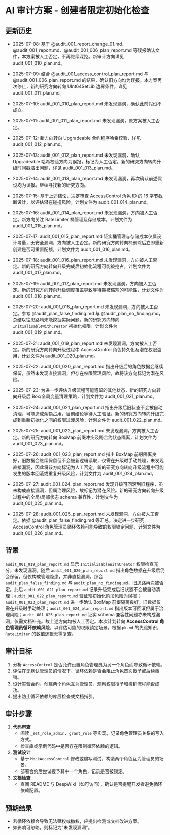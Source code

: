 # AI 审计方案 - 创建者限定初始化检查
## 更新历史
- 2025-07-08: 基于 @audit_001_report_change_01.md、@audit_001_report.md、@audit_001_006_plan_report.md 等误报确认文件，本方案被人工否定，不再继续深挖。新审计方向详见 audit_001_010_plan.md。
- 2025-07-09: 结合 @audit_001_access_control_plan_report.md 与 @audit_001_006_plan_report.md 的结果，确认旧方向均为误报。本方案再次停止，新的研究方向转向 UInt64SetLib 边界条件，详见 audit_001_011_plan.md。
- 2025-07-10: audit_001_010_plan_report.md 未发现漏洞，确认此前假设不成立。
- 2025-07-11: audit_001_011_plan_report.md 未发现漏洞，原方案被人工否定。
- 2025-07-12: 新方向转向 Upgradeable 合约程序哈希校验，详见 audit_001_012_plan.md。
- 2025-07-13: audit_001_012_plan_report.md 未发现漏洞，确认 Upgradeable 哈希校验方向为误报，标记为人工否定。新的研究方向转向升级时间戳溢出问题，详见 audit_001_013_plan.md。
- 2025-07-14: audit_001_013_plan_report.md 未发现漏洞，再次确认前述假设均为误报。继续寻找新的研究方向。
- 2025-07-15: 基于上述结论，决定审查 AccessControl 角色 ID 的 16 字节截断设计，以评估潜在碰撞风险，计划文件为 audit_001_014_plan.md。
- 2025-07-16: audit_001_014_plan_report.md 未发现漏洞，方向被人工否定。新方向关注 RateLimiter 桶管理及存储成本，计划文件为 audit_001_015_plan.md。
- 2025-07-17: audit_001_015_plan_report.md 证实桶管理与存储成本仅属设计考量，无安全漏洞，方向被人工否定。新的研究方向转向桶删除后立即重新创建是否可重置配额，计划文件为 audit_001_016_plan.md。
- 2025-07-18: audit_001_016_plan_report.md 未发现漏洞，方向被人工否定。新的研究方向转向升级完成后初始化流程可能被抢占，计划文件为 audit_001_017_plan.md。
- 2025-07-19: audit_001_017_plan_report.md 未发现漏洞，方向被人工否定。新的研究方向转向升级调度覆盖导致等待期被缩短的可能性，计划文件为 audit_001_018_plan.md。
- 2025-07-20: audit_001_018_plan_report.md 未发现漏洞，方向被人工否定。参考 @audit_plan_false_finding.md 与 @audit_plan_no_finding.md，总结以往思路均未能挖掘实际问题，新的研究方向转向 `InitialisableWithCreator` 初始化权限，计划文件为 audit_001_019_plan.md。
- 2025-07-21: audit_001_019_plan_report.md 未发现漏洞，方向被人工否定。新的研究方向转向升级过程中 AccessControl 角色持久化及潜在权限滥用，计划文件为 audit_001_020_plan.md。
- 2025-07-22: audit_001_020_plan_report.md 指出升级后的角色数据会继续保留，虽然未发现直接漏洞，但存在权限管理风险，故将该方向标记为潜在风险。
- 2025-07-23: 为进一步评估升级流程可能遗留的其他状态，新的研究方向转向升级后 Box/全局变量清理策略，计划文件为 audit_001_021_plan.md。
- 2025-07-24: audit_001_021_plan_report.md 指出升级后旧状态不会被自动清理，可能造成余额占用，目前结论等待人工验证。新的研究方向转向升级完成到重新初始化之间的权限过渡风险，计划文件为 audit_001_022_plan.md。


- 2025-07-25: audit_001_022_plan_report.md 未发现漏洞，方向被人工否定。新的研究方向转向 BoxMap 前缀冲突及跨合约状态隔离，计划文件为 audit_001_023_plan.md。
- 2025-07-26: audit_001_023_plan_report.md 指出 BoxMap 前缀隔离良好，旧数据会继续保留但不会被新逻辑读取，仅需在升级时手动处理，未发现直接漏洞，因此将该方向标记为人工否定。新的研究方向转向升级流程中可能发生的版本回滚或重复升级风险，计划文件为 audit_001_024_plan.md。
- 2025-07-27: audit_001_024_plan_report.md 发现升级可回滚到旧程序，虽未构成直接漏洞，但属治理风险，故标记为潜在风险。新的研究方向转向升级过程中的全局/局部状态 schema 兼容性，计划文件为 audit_001_025_plan.md。
- 2025-07-28: audit_001_025_plan_report.md 未发现漏洞，方向被人工否定。依据 @audit_plan_false_finding.md 等汇总，决定进一步研究 AccessControl 角色管理员循环依赖可能导致的权限锁定问题，计划文件为 audit_001_026_plan.md。
## 背景
`audit_001_019_plan_report.md` 显示 `InitialisableWithCreator` 权限检查充分，未发现漏洞。随后 `audit_001_020_plan_report.md` 指出角色数据在升级后仍会保留，但仅构成管理隐患，并非直接漏洞。综合 `audit_plan_false_finding.md` 与 `audit_plan_no_finding.md`，旧思路再次被否定。此后 `audit_001_021_plan_report.md` 记录升级完成后旧状态不会被自动清理；`audit_001_022_plan_report.md` 验证预初始化阶段风险为误报；`audit_001_023_plan_report.md` 进一步确认 BoxMap 前缀隔离良好，旧数据仅需在升级时手动处理；`audit_001_024_plan_report.md` 指出版本可回滚但属于治理风险；`audit_001_025_plan_report.md` 证实 schema 兼容性问题亦未构成漏洞，仅需文档补充。故上述方向均被人工否定。本次计划转向 **AccessControl 角色管理员循环依赖风险**，以评估可能的权限锁定场景。根据 `pk.md` 的先验知识，`RateLimiter` 的数值逻辑无需复查。

## 审计目标
1. 分析 `AccessControl` 是否允许设置角色管理员为另一个角色而导致循环依赖。
2. 评估在无默认管理员的情况下，循环依赖是否会阻止角色首次授予或后续撤销。
3. 设计实验合约，创建两个角色互为管理员，观察权限授予和撤销流程能否成功。
4. 提出防止循环依赖的库层检查或文档指引。
## 审计步骤
1. **代码审查**
   - 阅读 `_set_role_admin`、`grant_role` 等实现，记录角色管理员关系的写入方式。
   - 检查库或示例代码中是否存在限制循环依赖的逻辑。
2. **测试设计**
   - 基于 `MockAccessControl` 修改或编写测试，构造两个角色互为管理员的场景。
   - 部署合约后尝试授予其中一个角色，记录是否被锁定。
3. **文档检查**
   - 查阅 README 与 DeepWiki（如可访问），确认是否提醒开发者避免循环依赖配置。
## 预期结果
- 若循环依赖会导致无法赋权或撤权，应提出检测或文档改进方案。
- 如影响可忽略，则标记为“未发现漏洞”。
